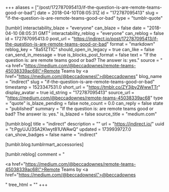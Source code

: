 +++
aliases = ["/post/172787095413/if-the-question-is-are-remote-teams-good-or-bad"]
date = 2018-04-10T08:05:31Z
id = "172787095413"
slug = "if-the-question-is-are-remote-teams-good-or-bad"
type = "tumblr-quote"

[tumblr]
interactability_blaze = "everyone"
can_blaze = false
date = "2018-04-10 08:05:31 GMT"
interactability_reblog = "everyone"
can_reblog = false
id = 172787095413.0
post_url = "https://indirect.io/post/172787095413/if-the-question-is-are-remote-teams-good-or-bad"
format = "markdown"
reblog_key = "8a51ZTIC"
should_open_in_legacy = true
can_like = false
can_send_in_message = true
is_blocks_post_format = false
text = "If the question is: are remote teams good or bad? The answer is: yes."
source = "<a href=\"https://medium.com/@beccadownes/remote-teams-45038339ac68\">Remote Teams</a> by <a href=\"https://medium.com/@beccadownes\">@beccadownes</a>"
blog_name = "indirect"
slug = "if-the-question-is-are-remote-teams-good-or-bad"
timestamp = 1523347531.0
short_url = "https://tmblr.co/ZY3jby2WwwTTr"
display_avatar = true
id_string = "172787095413"
source_url = "https://medium.com/@beccadownes/remote-teams-45038339ac68"
type = "quote"
is_blaze_pending = false
note_count = 0.0
can_reply = false
state = "published"
summary = "If the question is: are remote teams good or bad? The answer is: yes."
is_blazed = false
source_title = "medium.com"

[tumblr.blog]
title = "indirect"
description = ""
url = "https://indirect.io/"
uuid = "t:PgyUJU3SA2Klwyt81UWAwQ"
updated = 1739939727.0
can_show_badges = false
name = "indirect"

[tumblr.blog.tumblrmart_accessories]

[tumblr.reblog]
comment = "<p><a href=\"https://medium.com/@beccadownes/remote-teams-45038339ac68\">Remote Teams</a> by <a href=\"https://medium.com/@beccadownes\">@beccadownes</a></p>"
tree_html = ""
+++
